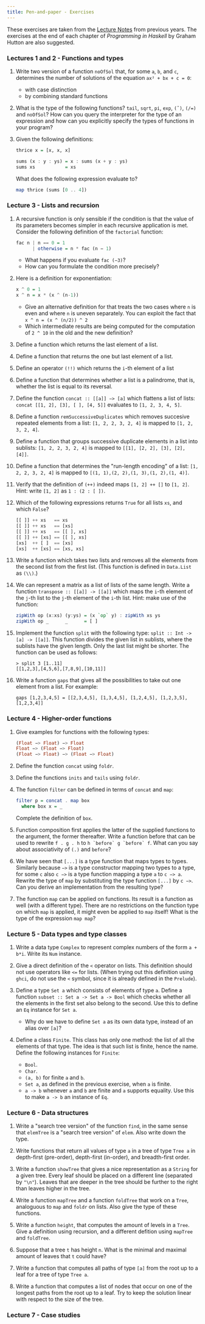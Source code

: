 ```yaml
---
title: Pen-and-paper - Exercises
---
```


These exercises are taken from the [Lecture Notes](http://www.cs.uu.nl/people/jur/FP-elec.pdf) from previous years. The exercises at the end of each chapter of *Programming in Haskell* by Graham Hutton are also suggested.

### Lectures 1 and 2 - Functions and types

1. Write two version of a function `noOfSol` that, for some `a`, `b`, and `c`, determines the number of solutions of the equation `ax² + bx + c = 0`:
    * with case distinction
    * by combining standard functions

2. What is the type of the following functions? `tail`, `sqrt`, `pi`, `exp`, `(ˆ)`, `(/=)` and `noOfSol`? How can you query the interpreter for the type of an expression and how can you explicitly specify the types of functions in your program?

3. Given the following definitions:

    ```haskell
    thrice x = [x, x, x]

    sums (x : y : ys) = x : sums (x + y : ys)
    sums xs           = xs
    ```

    What does the following expression evaluate to?

    ```haskell
    map thrice (sums [0 .. 4])
    ```

### Lecture 3 - Lists and recursion

1. A recursive function is only sensible if the condition is that the value of its parameters becomes simpler in each recursive application is met. Consider the following definition of the `factorial` function:

    ```haskell
    fac n | n == 0 = 1
          | otherwise = n * fac (n − 1)
    ```

    - What happens if you evaluate `fac (−3)`?
    - How can you formulate the condition more precisely?

2. Here is a definition for exponentiation:

    ```haskell
    x ^ 0 = 1
    x ^ n = x * (x ^ (n-1))
    ```
    
    * Give an alternative definition for that treats the two cases where `n` is even and where `n` is uneven separately. You can exploit the fact that `x ^ n = (x ^ (n/2)) ^ 2`
    * Which intermediate results are being computed for the computation of `2 ^ 10` in the old and the new definition?

3. Define a function which returns the last element of a list.

4. Define a function that returns the one but last element of a list.

5. Define an operator `(!!)` which returns the `i`-th element of a list

6. Define a function that determines whether a list is a palindrome, that is, whether the list is equal to its reversal.

7. Define the function `concat :: [[a]] −> [a]` which flattens a list of lists: `concat [[1, 2], [3], [ ], [4, 5]]` evaluates to `[1, 2, 3, 4, 5]`.

8. Define a function `remSuccessiveDuplicates` which removes succesive repeated elements from a list: `[1, 2, 2, 3, 2, 4]` is mapped to `[1, 2, 3, 2, 4]`.

9. Define a function that groups successive duplicate elements in a list into sublists: `[1, 2, 2, 3, 2, 4]` is mapped to `[[1], [2, 2], [3], [2], [4]]`.

10. Define a function that determines the "run-length encoding" of a list: `[1, 2, 2, 3, 2, 4]` is mapped to `[(1, 1),(2, 2),(1, 3),(1, 2),(1, 4)]`.

11.  Verify that the definition of `(++)` indeed maps `[1, 2] ++ []` to `[1, 2]`. Hint: write `[1, 2]` as `1 : (2 : [ ])`.

12. Which of the following expressions returns `True` for all lists `xs`, and which `False`?

    ```haskell
    [[ ]] ++ xs   == xs
    [[ ]] ++ xs   == [xs]
    [[ ]] ++ xs   == [[ ], xs]
    [[ ]] ++ [xs] == [[ ], xs]
    [xs]  ++ [ ]  == [xs]
    [xs]  ++ [xs] == [xs, xs]
    ```

15. Write a function which takes two lists and removes all the elements from the second list from the first list. (This function is defined in `Data.List` as `(\\)`.)

16. We can represent a matrix as a list of lists of the same length. Write a function `transpose :: [[a]] -> [[a]]` which maps the `i`-th element of the `j`-th list to the `j`-th element of the `i`-th list. Hint: make use of the function:

    ```haskell
    zipWith op (x:xs) (y:ys) = (x `op` y) : zipWith xs ys
    zipWith op _      _      = [ ]
    ```

17. Implement the function `split` with the following type: `split :: Int -> [a] -> [[a]]`. This function divides the given list in sublists, where the sublists have the given length. Only the last list might be shorter. The function can be used as follows:
  
    ```
    > split 3 [1..11]
    [[1,2,3],[4,5,6],[7,8,9],[10,11]]
    ```

18. Write a function `gaps` that gives all the possibilities to take out one element from a list. For example:
    
    ```
    gaps [1,2,3,4,5] = [[2,3,4,5], [1,3,4,5], [1,2,4,5], [1,2,3,5], [1,2,3,4]]
    ```

### Lecture 4 - Higher-order functions

1. Give examples for functions with the following types:
    
    ```haskell
    (Float −> Float) −> Float
    Float −> (Float −> Float)
    (Float −> Float) −> (Float −> Float)
    ```

2. Define the function `concat` using `foldr`.

3. Define the functions `inits` and `tails` using `foldr`.

4. The function `filter` can be defined in terms of `concat` and `map`:

    ```haskell
    filter p = concat . map box
      where box x = _
    ```

    Complete the definition of `box`.

5. Function composition first applies the latter of the supplied functions to the argument, the former thereafter. Write a function before that can be used to rewrite `f . g . h` to ``h `before` g `before` f``. What can you say about associativity of `(.)` and `before`?

6. We have seen that `[...]` is a type function that maps types to types. Similarly because `−>` is a type constructor mapping two types to a type, for some `c` also `c −>` is a type function mapping a type `a` to `c −> a`. Rewrite the type of `map` by substituting the type function `[...]` by `c −>`. Can you derive an implementation from the resulting type?

7. The function `map` can be applied on functions. Its result is a function as well (with a different type). There are no restrictions on the function type on which `map` is applied, it might even be applied to `map` itself! What is the type of the expression `map map`?

### Lecture 5 - Data types and type classes

1. Write a data type `Complex` to represent complex numbers of the form `a + b*i`. Write its `Num` instance.

2. Give a direct definition of the `<` operator on lists. This definition should not use operators like `<=` for lists. (When trying out this definition using `ghci`, do not use the `<` symbol, since it is already defined in the `Prelude`).

3. Define a type `Set a` which consists of elements of type `a`. Define a function `subset :: Set a -> Set a -> Bool` which checks whether all the elements in the first set also belong to the second. Use this to define an `Eq` instance for `Set a`.

    - Why do we have to define `Set a` as its own data type, instead of an alias over `[a]`?

4. Define a class `Finite`. This class has only one method: the list of all the elements of that type. The idea is that such list is finite, hence the name. Define the following instances for `Finite`:
    - `Bool`.
    - `Char`.
    - `(a, b)` for finite `a` and `b`.
    - `Set a`, as defined in the previous exercise, when `a` is finite.
    - `a -> b` whenever `a` and `b` are finite and `a` supports equality. Use this to make `a -> b` an instance of `Eq`.

### Lecture 6 - Data structures

1. Write a "search tree version" of the function `find`, in the same sense that `elemTree` is a "search tree version" of `elem`. Also write down the type.

2. Write functions that return all values of type `a` in a tree of type `Tree a` in depth-first (pre-order), depth-first (in-order), and breadth-first order.

3. Write a function `showTree` that gives a nice representation as a `String` for a given tree\. Every leaf should be placed on a different line (separated by `"\n"`). Leaves that are deeper in the tree should be further to the right than leaves higher in the tree.

4. Write a function `mapTree` and a function `foldTree` that work on a `Tree`, analoguous to `map` and `foldr` on lists. Also give the type of these functions.

5. Write a function `height`, that computes the amount of levels in a `Tree`. Give a definition using recursion, and a different defition using `mapTree` and `foldTree`.

6. Suppose that a tree `t` has height `n`. What is the minimal and maximal amount of leaves that `t` could have?

7. Write a function that computes all paths of type `[a]` from the root up to a leaf for a tree of type `Tree a`.

8. Write a function that computes a list of nodes that occur on one of the longest paths from the root up to a leaf. Try to keep the solution linear with respect to the size of the tree.

### Lecture 7 - Case studies